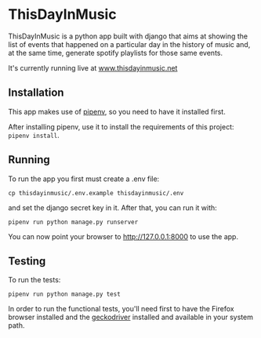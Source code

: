 # ThisDayInMusic
ThisDayInMusic is a python app built with django that aims at showing the list of events that happened on a particular day in the history of music and, at the same time, generate spotify playlists for those same events.

It's currently running live at www.thisdayinmusic.net

## Installation

This app makes use of [pipenv](https://github.com/kennethreitz/pipenv), so you need to have it installed first.

After installing pipenv, use it to install the requirements of this project: `pipenv install`.

## Running
To run the app you first must create a .env file:

```
cp thisdayinmusic/.env.example thisdayinmusic/.env
```

and set the django secret key in it. After that, you can run it with:

```
pipenv run python manage.py runserver
```

You can now point your browser to http://127.0.0.1:8000 to use the app.

## Testing

To run the tests:
```
pipenv run python manage.py test
```

In order to run the functional tests, you'll need first to have the Firefox browser installed and the [geckodriver](https://github.com/mozilla/geckodriver/releases) installed and available in your system path.